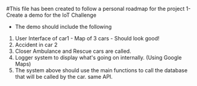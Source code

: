 #This file has been created to follow a personal roadmap for the project
1- Create a demo for the IoT Challenge
* The demo should include the following
1. User Interface of car1 - Map of 3 cars - Should look good!
2. Accident in car 2
3. Closer Ambulance and Rescue cars are called.
4. Logger system to display what's going on internally. (Using Google Maps)
5. The system above should use the main functions to call the database that will be called by the car. same API.